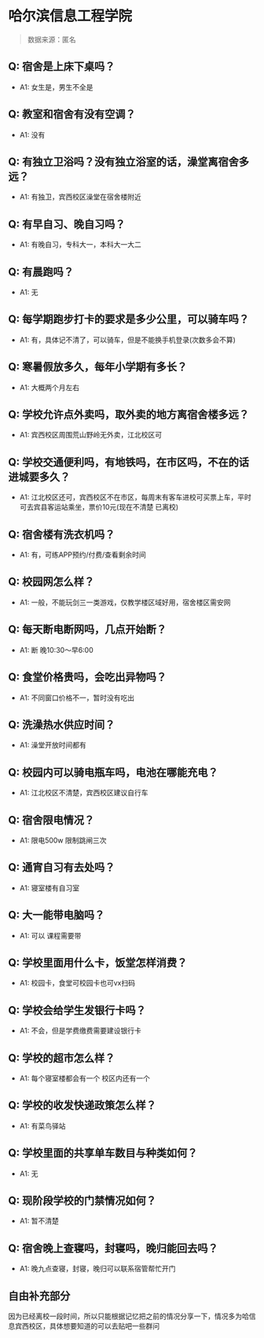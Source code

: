 # 哈尔滨信息工程学院

> 数据来源：匿名

## Q: 宿舍是上床下桌吗？

- A1: 女生是，男生不全是

## Q: 教室和宿舍有没有空调？

- A1: 没有

## Q: 有独立卫浴吗？没有独立浴室的话，澡堂离宿舍多远？

- A1: 有独卫，宾西校区澡堂在宿舍楼附近

## Q: 有早自习、晚自习吗？

- A1: 有晚自习，专科大一，本科大一大二

## Q: 有晨跑吗？

- A1: 无

## Q: 每学期跑步打卡的要求是多少公里，可以骑车吗？

- A1: 有，具体记不清了，可以骑车，但是不能换手机登录(次数多会不算)

## Q: 寒暑假放多久，每年小学期有多长？

- A1: 大概两个月左右

## Q: 学校允许点外卖吗，取外卖的地方离宿舍楼多远？

- A1: 宾西校区周围荒山野岭无外卖，江北校区可

## Q: 学校交通便利吗，有地铁吗，在市区吗，不在的话进城要多久？

- A1: 江北校区还可，宾西校区不在市区，每周末有客车进校可买票上车，平时可去宾县客运站乘坐，票价10元(现在不清楚 已离校)

## Q: 宿舍楼有洗衣机吗？

- A1: 有，可练APP预约/付费/查看剩余时间

## Q: 校园网怎么样？

- A1: 一般，不能玩剑三一类游戏，仅教学楼区域好用，宿舍楼区需安网

## Q: 每天断电断网吗，几点开始断？

- A1: 断 晚10:30～早6:00

## Q: 食堂价格贵吗，会吃出异物吗？

- A1: 不同窗口价格不一，暂时没有吃出

## Q: 洗澡热水供应时间？

- A1: 澡堂开放时间都有

## Q: 校园内可以骑电瓶车吗，电池在哪能充电？

- A1: 江北校区不清楚，宾西校区建议自行车

## Q: 宿舍限电情况？

- A1: 限电500w 限制跳闸三次

## Q: 通宵自习有去处吗？

- A1: 寝室楼有自习室

## Q: 大一能带电脑吗？

- A1: 可以 课程需要带

## Q: 学校里面用什么卡，饭堂怎样消费？

- A1: 校园卡，食堂可校园卡也可vx扫码

## Q: 学校会给学生发银行卡吗？

- A1: 不会，但是学费缴费需要建设银行卡

## Q: 学校的超市怎么样？

- A1: 每个寝室楼都会有一个 校区内还有一个

## Q: 学校的收发快递政策怎么样？

- A1: 有菜鸟驿站

## Q: 学校里面的共享单车数目与种类如何？

- A1: 无

## Q: 现阶段学校的门禁情况如何？

- A1: 暂不清楚

## Q: 宿舍晚上查寝吗，封寝吗，晚归能回去吗？

- A1: 晚九点查寝，封寝，晚归可以联系宿管帮忙开门

## 自由补充部分

因为已经离校一段时间，所以只能根据记忆把之前的情况分享一下，情况多为哈信息宾西校区，具体想要知道的可以去贴吧一些群问